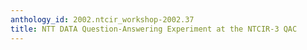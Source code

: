 ```yaml
---
anthology_id: 2002.ntcir_workshop-2002.37
title: NTT DATA Question-Answering Experiment at the NTCIR-3 QAC
---
```

